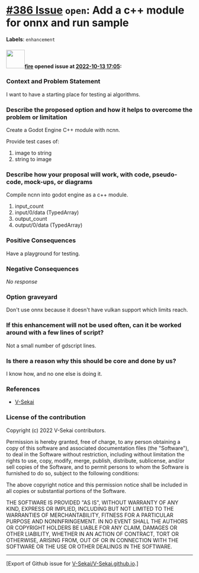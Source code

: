 # [\#386 Issue](https://github.com/V-Sekai/V-Sekai.github.io/issues/386) `open`: Add a c++ module for onnx and run sample
**Labels**: `enhancement`


#### <img src="https://avatars.githubusercontent.com/u/32321?u=c2e06a3d2b49a467aa907e54aa259516440267cc&v=4" width="50">[fire](https://github.com/fire) opened issue at [2022-10-13 17:05](https://github.com/V-Sekai/V-Sekai.github.io/issues/386):

### Context and Problem Statement

I want to have a starting place for testing ai algorithms.

### Describe the proposed option and how it helps to overcome the problem or limitation

Create a Godot Engine C++ module with ncnn.

Provide test cases of:

1. image to string
2. string to image

### Describe how your proposal will work, with code, pseudo-code, mock-ups, or diagrams

Compile ncnn into godot engine as a c++ module.

1. input_count
2. input/0/data (TypedArray)
3. output_count
4. output/0/data (TypedArray)

### Positive Consequences

Have a playground for testing.

### Negative Consequences

_No response_

### Option graveyard

Don't use onnx because it doesn't have vulkan support which limits reach.

### If this enhancement will not be used often, can it be worked around with a few lines of script?

Not a small number of gdscript lines.

### Is there a reason why this should be core and done by us?

I know how, and no one else is doing it.

### References

- [V-Sekai](https://v-sekai.org/)


### License of the contribution

Copyright (c) 2022 V-Sekai contributors.

Permission is hereby granted, free of charge, to any person obtaining a copy of this software and associated documentation files (the "Software"), to deal in the Software without restriction, including without limitation the rights to use, copy, modify, merge, publish, distribute, sublicense, and/or sell copies of the Software, and to permit persons to whom the Software is furnished to do so, subject to the following conditions:

The above copyright notice and this permission notice shall be included in all copies or substantial portions of the Software.

THE SOFTWARE IS PROVIDED "AS IS", WITHOUT WARRANTY OF ANY KIND, EXPRESS OR IMPLIED, INCLUDING BUT NOT LIMITED TO THE WARRANTIES OF MERCHANTABILITY, FITNESS FOR A PARTICULAR PURPOSE AND NONINFRINGEMENT. IN NO EVENT SHALL THE AUTHORS OR COPYRIGHT HOLDERS BE LIABLE FOR ANY CLAIM, DAMAGES OR OTHER LIABILITY, WHETHER IN AN ACTION OF CONTRACT, TORT OR OTHERWISE, ARISING FROM, OUT OF OR IN CONNECTION WITH THE SOFTWARE OR THE USE OR OTHER DEALINGS IN THE SOFTWARE.





-------------------------------------------------------------------------------



[Export of Github issue for [V-Sekai/V-Sekai.github.io](https://github.com/V-Sekai/V-Sekai.github.io).]

